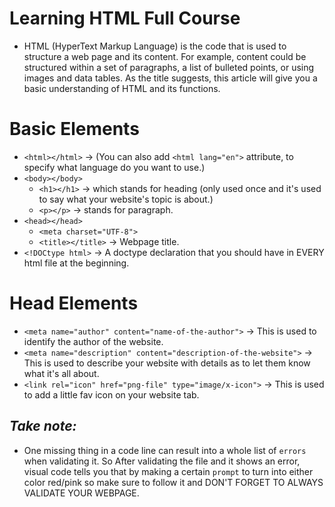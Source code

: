 # Learning HTML Full Course
- HTML (HyperText Markup Language) is the code that is used to structure a web page and its content. For example, content could be structured within a set of paragraphs, a list of bulleted points, or using images and data tables. As the title suggests, this article will give you a basic understanding of HTML and its functions.

# Basic Elements

- `<html></html>` -> (You can also add `<html lang="en">` attribute, to specify what language do you want to use.)
- `<body></body>`
   - `<h1></h1>` -> which stands for heading (only used once and it's used to say what your website's topic is about.)
   - `<p></p>` -> stands for paragraph.
- `<head></head>`
  - `<meta charset="UTF-8">`
  - `<title></title>` -> Webpage title.
- `<!DOCtype html>` -> A doctype declaration that you should have in EVERY html file at the beginning.

# Head Elements

- `<meta name="author" content="name-of-the-author">` -> This is used to identify the author of the website.
- `<meta name="description" content="description-of-the-website">` -> This is used to describe your website with details as to let them know what it's all about.
- `<link rel="icon" href="png-file" type="image/x-icon">` -> This is used to add a little fav icon on your website tab.

## *Take note:*

- One missing thing in a code line can result into a whole list of `errors` when validating it. So After validating the file and it shows an error, visual code tells you that by making a certain `prompt` to turn into either color red/pink so make sure to follow it and DON'T FORGET TO ALWAYS VALIDATE YOUR WEBPAGE.